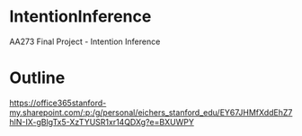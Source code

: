 # IntentionInference
AA273 Final Project - Intention Inference

# Outline
https://office365stanford-my.sharepoint.com/:p:/g/personal/eichers_stanford_edu/EY67JHMfXddEhZ7hlN-IX-gBlgTx5-XzTYUSR1xr14QDXg?e=BXUWPY

